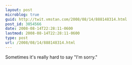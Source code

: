 ```yaml
---
layout: post
microblog: true
guid: http://twit.vmstan.com/2008/08/14/888148314.html
post_id: 3054566
date: 2008-08-14T22:28:11-0600
lastmod: 2008-08-14T22:28:11-0600
type: post
url: /2008/08/14/888148314.html
---
```

Sometimes it's really hard to say "I'm sorry."
